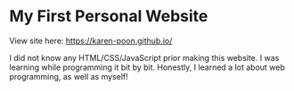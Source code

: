 # My First Personal Website

View site here: https://karen-poon.github.io/

I did not know any HTML/CSS/JavaScript prior making this website. I was learning while programming it bit by bit. 
Honestly, I learned a lot about web programming, as well as myself!
